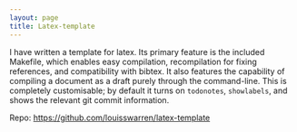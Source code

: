 ```yaml
---
layout: page
title: Latex-template
---
```


I have written a template for latex. Its primary feature is the included
Makefile, which enables easy compilation, recompilation for fixing references,
and compatibility with bibtex. It also features the capability of compiling a
document as a draft purely through the command-line. This is completely
customisable; by default it turns on `todonotes`, `showlabels`, and shows the
relevant git commit information.


Repo: https://github.com/louisswarren/latex-template

